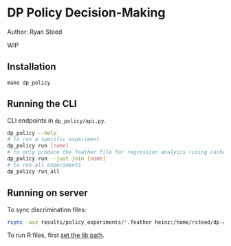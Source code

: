 # DP Policy Decision-Making

Author: Ryan Steed

WIP

## Installation

```
make dp_policy
```

## Running the CLI
CLI endpoints in `dp_policy/api.py`.

```bash
dp_policy --help
# to run a specific experiment
dp_policy run [name]
# to only produce the feather file for regression analysis (using cached results)
dp_policy run --just-join [name]
# to run all experiments
dp_policy run_all
```

## Running on server
To sync discrimination files:

```bash
rsync -avz results/policy_experiments/*.feather heinz:/home/rsteed/dp-acs/results/policy_experiments
```

To run R files, first [set the lib path](https://www.msi.umn.edu/support/faq/how-can-i-install-r-packages-my-home-directory).
